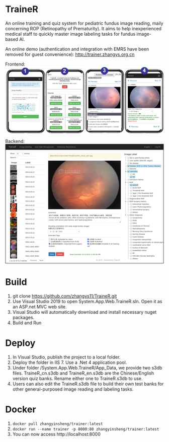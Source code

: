 # TraineR

An online training and quiz system for pediatric fundus image reading, maily concerning ROP (Retinopathy of Prematurity). It aims to help inexperienced medical staff to quickly master image labeling tasks for fundus image-based AI.     

An online demo (authentication and integration with EMRS have been removed for guest convenience): http://trainer.zhangys.org.cn

Frontend:   
<img src="front.jpg">

Backend:   
<img src="back.jpg">

# Build

1. git clone https://github.com/zhangys11/TraineR.git
2. Use Visual Studio 2019 to open System.App.Web.TraineR.sln. Open it as an ASP.net MVC web site.
3. Visual Studio will automatically download and install necessary nuget packages.
4. Build and Run

# Deploy

1. In Visual Studio, publish the project to a local folder.
2. Deploy the folder in IIS 7. Use a .Net 4 application pool.  
3. Under folder /System.App.Web.TraineR/App_Data, we provide two s3db files. TraineR_cn.s3db and TraineR_en.s3db are the Chinese/English version quiz banks. Rename either one to TraineR.s3db to use.
4. Users can also edit the TraineR.s3db file to build their own test banks for other general-purposed image reading and labeling tasks.   

# Docker

1. `docker pull zhangyinsheng/trainer:latest`  
2. `docker run --name trainer -p 8000:80 zhangyinsheng/trainer:latest`  
3. You can now access http://localhost:8000
